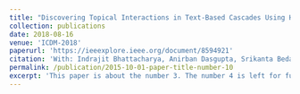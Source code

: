 ```yaml
---
title: "Discovering Topical Interactions in Text-Based Cascades Using Hidden Markov Hawkes Processes"
collection: publications
date: 2018-08-16
venue: 'ICDM-2018'
paperurl: 'https://ieeexplore.ieee.org/document/8594921'
citation: 'With: Indrajit Bhattacharya, Anirban Dasgupta, Srikanta Bedathur.'
permalink: /publication/2015-10-01-paper-title-number-10
excerpt: 'This paper is about the number 3. The number 4 is left for future work.'
---
```

